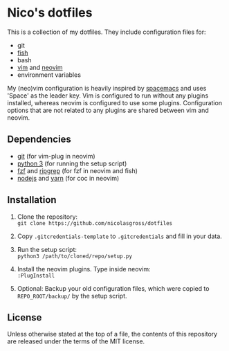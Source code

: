 # Nico's dotfiles
This is a collection of my dotfiles. They include configuration files for:
- git
- [fish](https://fishshell.com)
- bash
- [vim](https://www.vim.org) and [neovim](https://neovim.io)
- environment variables

My (neo)vim configuration is heavily inspired by
[spacemacs](http://spacemacs.org) and uses 'Space' as the leader key. Vim is
configured to run without any plugins installed, whereas neovim is configured
to use some plugins. Configuration options that are not related to any plugins
are shared between vim and neovim.


## Dependencies
- [git](https://git-scm.com) (for vim-plug in neovim)
- [python 3](https://www.python.org) (for running the setup script)
- [fzf](https://github.com/junegunn/fzf) and
  [ripgrep](https://github.com/BurntSushi/ripgrep) (for fzf in neovim and fish)
- [nodejs](https://nodejs.org/) and [yarn](https://yarnpkg.com) (for coc in
  neovim)


## Installation
1. Clone the repository:  
`git clone https://github.com/nicolasgross/dotfiles`

2. Copy `.gitcredentials-template` to `.gitcredentials` and fill in your data.

3. Run the setup script:  
`python3 /path/to/cloned/repo/setup.py`

4. Install the neovim plugins. Type inside neovim:  
`:PlugInstall`

5. Optional: Backup your old configuration files, which were copied to
`REPO_ROOT/backup/` by the setup script.


## License
Unless otherwise stated at the top of a file, the contents of this repository
are released under the terms of the MIT license.

